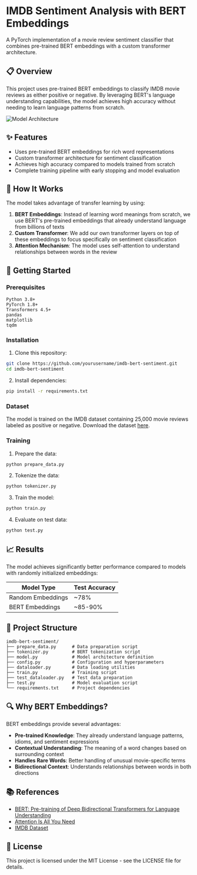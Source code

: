 # IMDB Sentiment Analysis with BERT Embeddings

A PyTorch implementation of a movie review sentiment classifier that combines pre-trained BERT embeddings with a custom transformer architecture.

## 📋 Overview

This project uses pre-trained BERT embeddings to classify IMDB movie reviews as either positive or negative. By leveraging BERT's language understanding capabilities, the model achieves high accuracy without needing to learn language patterns from scratch.

![Model Architecture](https://example.com/model_diagram.png)

## ✨ Features

- Uses pre-trained BERT embeddings for rich word representations
- Custom transformer architecture for sentiment classification
- Achieves high accuracy compared to models trained from scratch
- Complete training pipeline with early stopping and model evaluation

## 🧠 How It Works

The model takes advantage of transfer learning by using:

1. **BERT Embeddings**: Instead of learning word meanings from scratch, we use BERT's pre-trained embeddings that already understand language from billions of texts
2. **Custom Transformer**: We add our own transformer layers on top of these embeddings to focus specifically on sentiment classification
3. **Attention Mechanism**: The model uses self-attention to understand relationships between words in the review

## 🚀 Getting Started

### Prerequisites

```
Python 3.8+
PyTorch 1.8+
Transformers 4.5+
pandas
matplotlib
tqdm
```

### Installation

1. Clone this repository:
```bash
git clone https://github.com/yourusername/imdb-bert-sentiment.git
cd imdb-bert-sentiment
```

2. Install dependencies:
```bash
pip install -r requirements.txt
```

### Dataset

The model is trained on the IMDB dataset containing 25,000 movie reviews labeled as positive or negative. Download the dataset [here](https://ai.stanford.edu/~amaas/data/sentiment/).

### Training

1. Prepare the data:
```bash
python prepare_data.py
```

2. Tokenize the data:
```bash
python tokenizer.py
```

3. Train the model:
```bash
python train.py
```

4. Evaluate on test data:
```bash
python test.py
```

## 📈 Results

The model achieves significantly better performance compared to models with randomly initialized embeddings:

| Model Type | Test Accuracy |
|------------|---------------|
| Random Embeddings | ~78% |
| BERT Embeddings | ~85-90% |

## 📁 Project Structure

```
imdb-bert-sentiment/
├── prepare_data.py      # Data preparation script
├── tokenizer.py         # BERT tokenization script
├── model.py             # Model architecture definition
├── config.py            # Configuration and hyperparameters
├── dataloader.py        # Data loading utilities
├── train.py             # Training script
├── test_dataloader.py   # Test data preparation
├── test.py              # Model evaluation script
└── requirements.txt     # Project dependencies
```

## 🔍 Why BERT Embeddings?

BERT embeddings provide several advantages:

- **Pre-trained Knowledge**: They already understand language patterns, idioms, and sentiment expressions
- **Contextual Understanding**: The meaning of a word changes based on surrounding context
- **Handles Rare Words**: Better handling of unusual movie-specific terms
- **Bidirectional Context**: Understands relationships between words in both directions

## 📚 References

- [BERT: Pre-training of Deep Bidirectional Transformers for Language Understanding](https://arxiv.org/abs/1810.04805)
- [Attention Is All You Need](https://arxiv.org/abs/1706.03762)
- [IMDB Dataset](https://ai.stanford.edu/~amaas/data/sentiment/)

## 📄 License

This project is licensed under the MIT License - see the LICENSE file for details.
